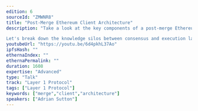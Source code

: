 ```yaml
---
edition: 6
sourceId: "ZMWNR8"
title: "Post-Merge Ethereum Client Architecture"
description: "Take a look at the key components of a post-merge Ethereum \"node\" and how they fit together, encompassing both the consensus and execution clients. How do the two clients work together? What impact does the different designs of clients have on that? And what opportunities are there for execution and consensus clients to work together better in the future?

Let's break down the knowledge silos between consensus and execution layers to get the most out of merged future of Ethereum."
youtubeUrl: "https://youtu.be/6d4pkhL37Ao"
ipfsHash: ""
ethernaIndex: ""
ethernaPermalink: ""
duration: 1608
expertise: "Advanced"
type: "Talk"
track: "Layer 1 Protocol"
tags: ["Layer 1 Protocol"]
keywords: ["merge","client","architecture"]
speakers: ["Adrian Sutton"]
---
```

